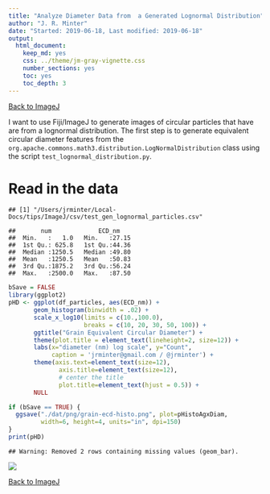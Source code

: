 ```yaml
---
title: "Analyze Diameter Data from  a Generated Lognormal Distribution"
author: "J. R. Minter"
date: "Started: 2019-06-18, Last modified: 2019-06-18"
output:
  html_document:
    keep_md: yes
    css: ../theme/jm-gray-vignette.css
    number_sections: yes
    toc: yes
    toc_depth: 3
---
```


[Back to ImageJ](ImageJ.html)

I want to use Fiji/ImageJ to generate images of circular particles that have
are from a lognormal distribution. The first step is to generate equivalent
circular diameter features from the
`org.apache.commons.math3.distribution.LogNormalDistribution`
class using the script `test_lognormal_distribution.py`.

# Read in the data


```
## [1] "/Users/jrminter/Local-Docs/tips/ImageJ/csv/test_gen_lognormal_particles.csv"
```

```
##       num             ECD_nm     
##  Min.   :   1.0   Min.   :27.15  
##  1st Qu.: 625.8   1st Qu.:44.36  
##  Median :1250.5   Median :49.80  
##  Mean   :1250.5   Mean   :50.83  
##  3rd Qu.:1875.2   3rd Qu.:56.24  
##  Max.   :2500.0   Max.   :87.50
```


```r
bSave = FALSE
library(ggplot2)
pHD <- ggplot(df_particles, aes(ECD_nm)) +
       geom_histogram(binwidth = .02) +
       scale_x_log10(limits = c(10.,100.0),
                     breaks = c(10, 20, 30, 50, 100)) +
       ggtitle("Grain Equivalent Circular Diameter") +
       theme(plot.title = element_text(lineheight=2, size=12)) +
       labs(x="diameter (nm) log scale", y="Count",
            caption = 'jrminter@gmail.com / @jrminter') +
       theme(axis.text=element_text(size=12),
              axis.title=element_text(size=12),
              # center the title
              plot.title=element_text(hjust = 0.5)) +
       NULL

if (bSave == TRUE) {
  ggsave("./dat/png/grain-ecd-histo.png", plot=pHistoAgxDiam,
         width=6, height=4, units="in", dpi=150)
}
print(pHD)
```

```
## Warning: Removed 2 rows containing missing values (geom_bar).
```

![](ana_generated_spheres_files/figure-html/make_plot-1.png)<!-- -->

[Back to ImageJ](ImageJ.html)
